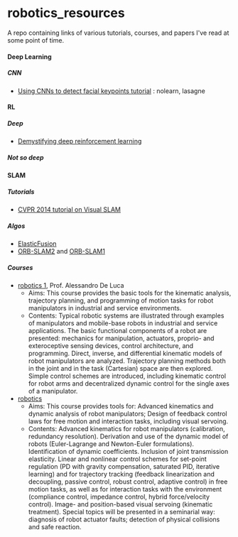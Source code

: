# robotics_resources
A repo containing links of various tutorials, courses, and papers I've read at some point of time.

#### Deep Learning
##### CNN
- [Using CNNs to detect facial keypoints tutorial](http://danielnouri.org/notes/2014/12/17/using-convolutional-neural-nets-to-detect-facial-keypoints-tutorial/#id10) : nolearn, lasagne

#### RL
##### Deep
- [Demystifying deep reinforcement learning](http://www.nervanasys.com/demystifying-deep-reinforcement-learning/)  

##### Not so deep

#### SLAM 
##### Tutorials
- [CVPR 2014 tutorial on Visual SLAM](http://frc.ri.cmu.edu/~kaess/vslam_cvpr14/)

##### Algos
- [ElasticFusion](https://github.com/mp3guy/ElasticFusion)
- [ORB-SLAM2](https://github.com/raulmur/ORB_SLAM2) and [ORB-SLAM1](https://github.com/raulmur/ORB_SLAM)

##### Courses
- [robotics 1](http://www.diag.uniroma1.it/~deluca/rob1_en/material_rob1_en.html), Prof. Alessandro De Luca
   - Aims: This course provides the basic tools for the kinematic analysis, trajectory planning, and programming of motion tasks for robot manipulators in industrial and service environments.
   - Contents: Typical robotic systems are illustrated through examples of manipulators and mobile-base robots in industrial and service applications. The basic functional components of a robot are presented: mechanics for manipulation, actuators, proprio- and exteroceptive sensing devices, control architecture, and programming. Direct, inverse, and differential kinematic models of robot manipulators are analyzed. Trajectory planning methods both in the joint and in the task (Cartesian) space are then explored. Simple control schemes are introduced, including kinematic control for robot arms and decentralized dynamic control for the single axes of a manipulator.
- [robotics](http://www.diag.uniroma1.it/~deluca/rob2_en/material_rob2_en.html) 
   - Aims: This course provides tools for: Advanced kinematics and dynamic analysis of robot manipulators; Design of feedback control laws for free motion and interaction tasks, including visual servoing.
   - Contents: Advanced kinematics for robot manipulators (calibration, redundancy resolution). Derivation and use of the dynamic model of robots (Euler-Lagrange and Newton-Euler formulations). Identification of dynamic coefficients. Inclusion of joint transmission elasticity. Linear and nonlinear control schemes for set-point regulation (PD with gravity compensation, saturated PID, iterative learning) and for trajectory tracking (feedback linearization and decoupling, passive control, robust control, adaptive control) in free motion tasks, as well as for interaction tasks with the environment (compliance control, impedance control, hybrid force/velocity control). Image- and position-based visual servoing (kinematic treatment). Special topics will be presented in a seminarial way: diagnosis of robot actuator faults; detection of physical collisions and safe reaction.

